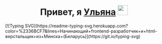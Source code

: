 
<h1 align="center">Привет, я <a href="https://daniilshat.ru/" target="_blank">Ульяна</a> 
<img src="https://github.com/blackcater/blackcater/raw/main/images/Hi.gif" height="32"/></h1>
<!-- <h3 align="center">Начинающий frontend-разработчик и html-верстальщик из Минска (Беларусь)</h3> -->
[![Typing SVG](https://readme-typing-svg.herokuapp.com?color=%2336BCF7&lines=Начинающий+frontend-разработчик+и+html-верстальщик+из+Минска+(Беларусь)](https://git.io/typing-svg)
<!---
UlyanaGrintsevich/UlyanaGrintsevich is a ✨ special ✨ repository because its `README.md` (this file) appears on your GitHub profile.
You can click the Preview link to take a look at your changes.
--->

